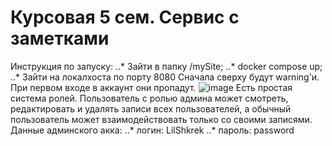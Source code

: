 # Курсовая 5 сем. Сервис с заметками
Инструкция по запуску:
..* Зайти в папку /mySite;
..* docker compose up;
..* Зайти на локалхоста по порту 8080
Сначала сверху будут warning'и. При первом входе в аккаунт они пропадут.
![image](https://github.com/LilShkrek/kursach-5sem/assets/48964917/c77045d0-0d89-465e-8a74-be9a2169be6c)
Есть простая система ролей. Пользователь с ролью админа может смотреть, редактировать и удалять записи всех пользователей, а обычный пользователь может взаимодействовать только со своими записями.
Данные админского акка: 
..* логин: LilShkrek
..* пароль: password
